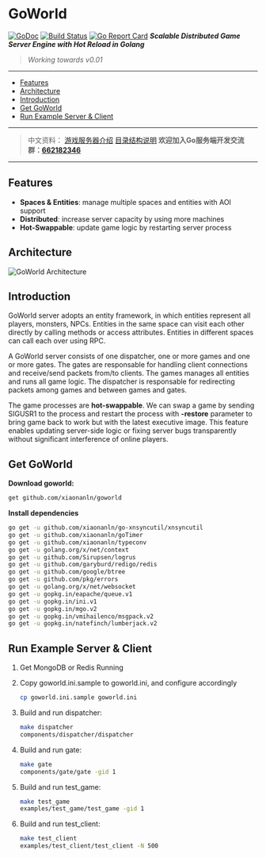 # GoWorld
[![GoDoc](https://godoc.org/github.com/xiaonanln/goworld?status.png)](https://godoc.org/github.com/xiaonanln/goworld)
[![Build Status](https://api.travis-ci.org/xiaonanln/goworld.svg?branch=master)](https://travis-ci.org/xiaonanln/goworld)
[![Go Report Card](https://goreportcard.com/badge/github.com/xiaonanln/goworld)](https://goreportcard.com/report/github.com/xiaonanln/goworld)
_**Scalable Distributed Game Server Engine with Hot Reload in Golang**_
> _Working towards v0.01_
---------------------------------------
  * [Features](#features)
  * [Architecture](#architecture)
  * [Introduction](#introduction)
  * [Get GoWorld](#get-goworld)
  * [Run Example Server & Client](#run-example-server--client)
---------------------------------------
>  中文资料：
> [游戏服务器介绍](http://www.cnblogs.com/isaiah/p/7259036.html)
> [目录结构说明](https://github.com/xiaonanln/goworld/wiki/GoWorld%E7%9B%AE%E5%BD%95%E7%BB%93%E6%9E%84) 
> **欢迎加入Go服务端开发交流群：[662182346](http://shang.qq.com/wpa/qunwpa?idkey=f2a99bd9bd9e6df3528174180aad753d05b372a8828e1b8e5c1ec5df42b301db)**
---------------------------------------  
## Features
* **Spaces & Entities**: manage multiple spaces and entities with AOI support
* **Distributed**: increase server capacity by using more machines
* **Hot-Swappable**: update game logic by restarting server process

## Architecture
![GoWorld Architecture](http://goworldgs.com/static/goworld_arch.png "GoWorld Architecture")

## Introduction
GoWorld server adopts an entity framework, in which entities represent all players, monsters, NPCs.
Entities in the same space can visit each other directly by calling methods or access attributes. 
Entities in different spaces can call each over using RPC.

A GoWorld server consists of one dispatcher, one or more games and one or more gates. 
The gates are responsable for handling client connections and receive/send packets from/to clients. 
The games manages all entities and runs all game logic. 
The dispatcher is responsable for redirecting packets among games and between games and gates.  

The game processes are **hot-swappable**. 
We can swap a game by sending SIGUSR1 to the process and restart the process with **-restore** parameter to bring game 
back to work but with the latest executive image. This feature enables updating server-side logic or fixing server bugs
 transparently without significant interference of online players. 

## Get GoWorld
**Download goworld:**
```bash
get github.com/xiaonanln/goworld
```

**Install dependencies**
```bash
go get -u github.com/xiaonanln/go-xnsyncutil/xnsyncutil
go get -u github.com/xiaonanln/goTimer
go get -u github.com/xiaonanln/typeconv
go get -u golang.org/x/net/context
go get -u github.com/Sirupsen/logrus
go get -u github.com/garyburd/redigo/redis
go get -u github.com/google/btree
go get -u github.com/pkg/errors
go get -u golang.org/x/net/websocket
go get -u gopkg.in/eapache/queue.v1
go get -u gopkg.in/ini.v1
go get -u gopkg.in/mgo.v2
go get -u gopkg.in/vmihailenco/msgpack.v2
go get -u gopkg.in/natefinch/lumberjack.v2

```

## Run Example Server & Client
1. Get MongoDB or Redis Running
2. Copy goworld.ini.sample to goworld.ini, and configure accordingly
    ```bash
    cp goworld.ini.sample goworld.ini
    ```
3. Build and run dispatcher:
    ```bash
    make dispatcher
    components/dispatcher/dispatcher
    ```

4. Build and run gate:
    ```bash
    make gate
    components/gate/gate -gid 1
    ```

5. Build and run test_game:
    ```bash
    make test_game
    examples/test_game/test_game -gid 1
    ```

6. Build and run test_client:
    ```bash
    make test_client
    examples/test_client/test_client -N 500
    ```


